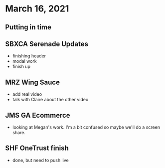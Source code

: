 # March 16, 2021

## Putting in time

## SBXCA Serenade Updates
- finishing header
- modal work
- finish up

## MRZ Wing Sauce
- add real video
- talk with Claire about the other video

## JMS GA Ecommerce
- looking at Megan's work. I'm a bit confused so maybe we'll do a screen share.

## SHF OneTrust finish
- done, but need to push live